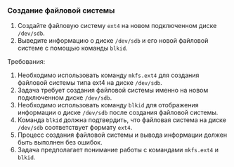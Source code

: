 
### Создание файловой системы

1. Создайте файловую систему `ext4` на новом подключенном диске `/dev/sdb`.
2. Выведите информацию о диске `/dev/sdb` и его новой файловой системе с помощью команды `blkid`.

Требования:
1. Необходимо использовать команду `mkfs.ext4` для создания файловой системы типа ext4 на диске `/dev/sdb`.
2. Задача требует создания файловой системы именно на новом подключенном диске `/dev/sdb`.
3. Необходимо использовать команду `blkid` для отображения информации о диске `/dev/sdb` после создания файловой системы.
4. Команда `blkid` должна подтвердить, что файловая система на диске `/dev/sdb` соответствует формату `ext4`.
5. Процесс создания файловой системы и вывода информации должен быть выполнен без ошибок.
6. Задача предполагает понимание работы с командами `mkfs.ext4` и `blkid`.
